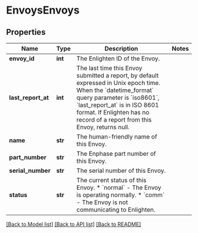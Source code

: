 # EnvoysEnvoys


## Properties
Name | Type | Description | Notes
------------ | ------------- | ------------- | -------------
**envoy_id** | **int** | The Enlighten ID of the Envoy. | 
**last_report_at** | **int** | The last time this Envoy submitted a report, by default expressed in Unix epoch time. When the &#x60;datetime_format&#x60; query parameter is &#x60;iso8601&#x60;, &#x60;last_report_at&#x60; is in ISO 8601 format. If Enlighten has no record of a report from this Envoy, returns null. | 
**name** | **str** | The human-friendly name of this Envoy. | 
**part_number** | **str** | The Enphase part number of this Envoy. | 
**serial_number** | **str** | The serial number of this Envoy. | 
**status** | **str** | The current status of this Envoy. * &#x60;normal&#x60; - The Envoy is operating normally. * &#x60;comm&#x60; - The Envoy is not communicating to Enlighten. | 

[[Back to Model list]](../README.md#documentation-for-models) [[Back to API list]](../README.md#documentation-for-api-endpoints) [[Back to README]](../README.md)


